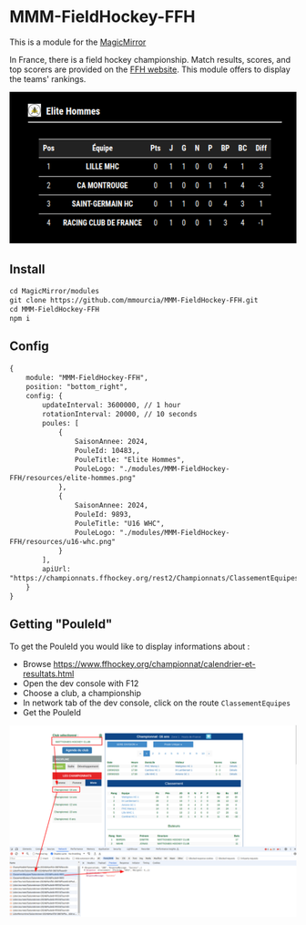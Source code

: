 # MMM-FieldHockey-FFH

This is a module for the [MagicMirror](https://magicmirror.builders/)


In France, there is a field hockey championship. 
Match results, scores, and top scorers are provided on the [FFH website](https://www.ffhockey.org/championnat/calendrier-et-resultats.html). 
This module offers to display the teams' rankings.

![MMM-Fieldhockey-FFH1](screenshots/MMM-Fieldhockey-FFH1.png)

## Install

```
cd MagicMirror/modules
git clone https://github.com/mmourcia/MMM-FieldHockey-FFH.git
cd MMM-FieldHockey-FFH
npm i
```

## Config

```
{
    module: "MMM-FieldHockey-FFH",
    position: "bottom_right",
    config: {
        updateInterval: 3600000, // 1 hour
        rotationInterval: 20000, // 10 seconds
        poules: [
            {
                SaisonAnnee: 2024,
                PouleId: 10483,,
                PouleTitle: "Elite Hommes",
                PouleLogo: "./modules/MMM-FieldHockey-FFH/resources/elite-hommes.png"
            },
            {
                SaisonAnnee: 2024,
                PouleId: 9893,
                PouleTitle: "U16 WHC",
                PouleLogo: "./modules/MMM-FieldHockey-FFH/resources/u16-whc.png"
            }
        ],
        apiUrl: "https://championnats.ffhockey.org/rest2/Championnats/ClassementEquipes"
    }
}
```

## Getting "PouleId"

To get the PouleId you would like to display informations about : 

* Browse https://www.ffhockey.org/championnat/calendrier-et-resultats.html
* Open the dev console with F12
* Choose a club, a championship
* In network tab of the dev console, click on the route `ClassementEquipes`
* Get the PouleId


![MMM-Fieldhockey-FFH2](screenshots/MMM-Fieldhockey-FFH2.png)

